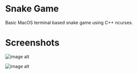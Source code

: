 # Snake Game
Basic MacOS terminal based snake game using C++ ncurses.

# Screenshots
![image alt](https://github.com/vbx14/Snake/blob/0faf742bc9749d7ed3c3f27a923e70cf92224027/ss/Screenshot%202025-07-09%20at%206.34.04%E2%80%AFPM.png?raw=true)

![image alt](https://github.com/vbx14/Snake/blob/0faf742bc9749d7ed3c3f27a923e70cf92224027/ss/Screenshot%202025-07-09%20at%206.32.58%E2%80%AFPM.png?raw=true)
